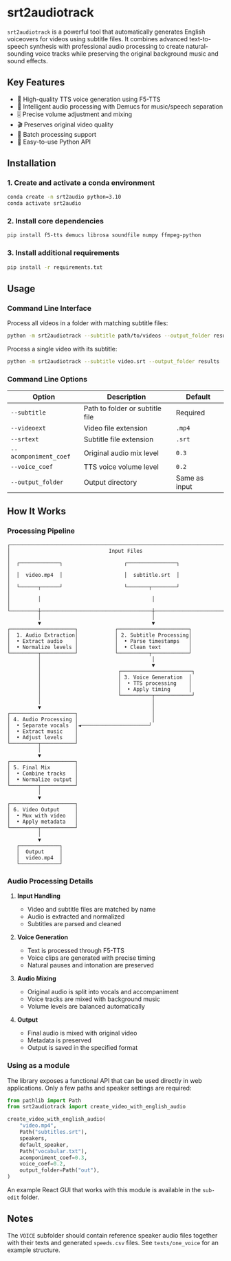 # srt2audiotrack

`srt2audiotrack` is a powerful tool that automatically generates English voiceovers for videos using subtitle files. It combines advanced text-to-speech synthesis with professional audio processing to create natural-sounding voice tracks while preserving the original background music and sound effects.

## Key Features
- 🎤 High-quality TTS voice generation using F5-TTS
- 🎵 Intelligent audio processing with Demucs for music/speech separation
- 🎚️ Precise volume adjustment and mixing
- 🎬 Preserves original video quality
- 🚀 Batch processing support
- 🐍 Easy-to-use Python API

## Installation

### 1. Create and activate a conda environment
```bash
conda create -n srt2audio python=3.10
conda activate srt2audio
```

### 2. Install core dependencies
```bash
pip install f5-tts demucs librosa soundfile numpy ffmpeg-python
```

### 3. Install additional requirements
```bash
pip install -r requirements.txt
```

## Usage

### Command Line Interface
Process all videos in a folder with matching subtitle files:
```bash
python -m srt2audiotrack --subtitle path/to/videos --output_folder results
```

Process a single video with its subtitle:
```bash
python -m srt2audiotrack --subtitle video.srt --output_folder results
```

### Command Line Options
| Option | Description | Default |
|--------|-------------|---------|
| `--subtitle` | Path to folder or subtitle file | Required |
| `--videoext` | Video file extension | `.mp4` |
| `--srtext` | Subtitle file extension | `.srt` |
| `--acomponiment_coef` | Original audio mix level | `0.3` |
| `--voice_coef` | TTS voice volume level | `0.2` |
| `--output_folder` | Output directory | Same as input |

## How It Works

### Processing Pipeline

```
┌───────────────────────────────────────────────────────────────────────────────┐
│                                Input Files                                    │
│  ┌─────────────┐                    ┌────────────────┐                       │
│  │  video.mp4  │                    │  subtitle.srt  │                       │
│  └──────┬──────┘                    └───────┬────────┘                       │
│         │                                    │                                │
└─────────┼────────────────────────────────────┼────────────────────────────────┘
          │                                    │
          ▼                                    ▼
┌─────────────────────┐            ┌───────────────────────┐
│  1. Audio Extraction│            │ 2. Subtitle Processing│
│  • Extract audio    │            │  • Parse timestamps   │
│  • Normalize levels │            │  • Clean text         │
└─────────┬───────────┘            └──────────┬────────────┘
          │                                    │
          │                                    ▼
          │                         ┌───────────────────────┐
          │                         │ 3. Voice Generation  │
          │                         │  • TTS processing    │
          │                         │  • Apply timing      │
          │                         └──────────┬────────────┘
          │                                    │
          ▼                                    │
┌─────────────────────┐                        │
│ 4. Audio Processing │                        │
│  • Separate vocals  │◄──────────────────────┘
│  • Extract music    │
│  • Adjust levels    │
└─────────┬───────────┘
          │
          ▼
┌─────────────────────┐
│ 5. Final Mix        │
│  • Combine tracks   │
│  • Normalize output │
└─────────┬───────────┘
          │
          ▼
┌─────────────────────┐
│ 6. Video Output     │
│  • Mux with video   │
│  • Apply metadata   │
└─────────┬───────────┘
          │
          ▼
   ┌─────────────┐
   │  Output     │
   │  video.mp4  │
   └─────────────┘
```

### Audio Processing Details
1. **Input Handling**
   - Video and subtitle files are matched by name
   - Audio is extracted and normalized
   - Subtitles are parsed and cleaned

2. **Voice Generation**
   - Text is processed through F5-TTS
   - Voice clips are generated with precise timing
   - Natural pauses and intonation are preserved

3. **Audio Mixing**
   - Original audio is split into vocals and accompaniment
   - Voice tracks are mixed with background music
   - Volume levels are balanced automatically

4. **Output**
   - Final audio is mixed with original video
   - Metadata is preserved
   - Output is saved in the specified format

### Using as a module
The library exposes a functional API that can be used directly in web
applications. Only a few paths and speaker settings are required:

```python
from pathlib import Path
from srt2audiotrack import create_video_with_english_audio

create_video_with_english_audio(
    "video.mp4",
    Path("subtitles.srt"),
    speakers,
    default_speaker,
    Path("vocabular.txt"),
    acomponiment_coef=0.3,
    voice_coef=0.2,
    output_folder=Path("out"),
)
```

An example React GUI that works with this module is available in the `sub-edit` folder.

## Notes
The `VOICE` subfolder should contain reference speaker audio files together with their texts and generated `speeds.csv` files. See `tests/one_voice` for an example structure.
